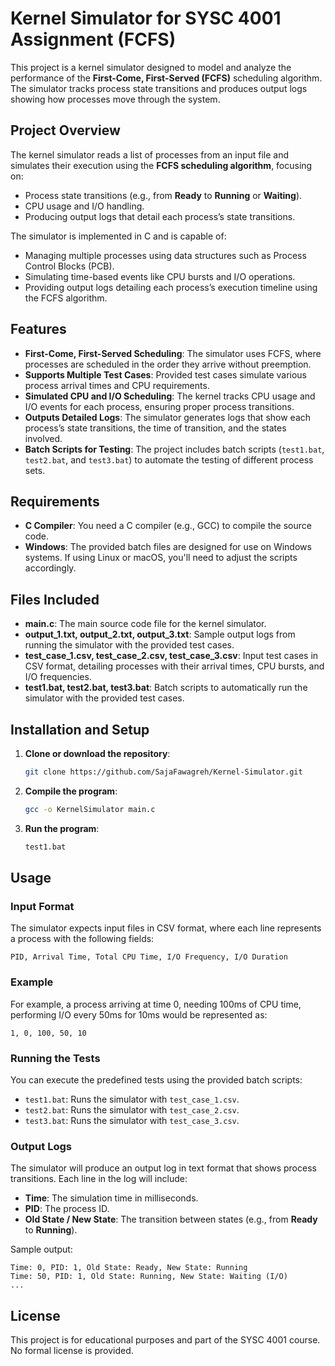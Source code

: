 
# Kernel Simulator for SYSC 4001 Assignment (FCFS)

This project is a kernel simulator designed to model and analyze the performance of the **First-Come, First-Served (FCFS)** scheduling algorithm. The simulator tracks process state transitions and produces output logs showing how processes move through the system.

## Project Overview

The kernel simulator reads a list of processes from an input file and simulates their execution using the **FCFS scheduling algorithm**, focusing on:
- Process state transitions (e.g., from **Ready** to **Running** or **Waiting**).
- CPU usage and I/O handling.
- Producing output logs that detail each process’s state transitions.

The simulator is implemented in C and is capable of:
- Managing multiple processes using data structures such as Process Control Blocks (PCB).
- Simulating time-based events like CPU bursts and I/O operations.
- Providing output logs detailing each process’s execution timeline using the FCFS algorithm.

## Features

- **First-Come, First-Served Scheduling**: The simulator uses FCFS, where processes are scheduled in the order they arrive without preemption.
- **Supports Multiple Test Cases**: Provided test cases simulate various process arrival times and CPU requirements.
- **Simulated CPU and I/O Scheduling**: The kernel tracks CPU usage and I/O events for each process, ensuring proper process transitions.
- **Outputs Detailed Logs**: The simulator generates logs that show each process’s state transitions, the time of transition, and the states involved.
- **Batch Scripts for Testing**: The project includes batch scripts (`test1.bat`, `test2.bat`, and `test3.bat`) to automate the testing of different process sets.

## Requirements

- **C Compiler**: You need a C compiler (e.g., GCC) to compile the source code.
- **Windows**: The provided batch files are designed for use on Windows systems. If using Linux or macOS, you'll need to adjust the scripts accordingly.

## Files Included

- **main.c**: The main source code file for the kernel simulator.
- **output_1.txt, output_2.txt, output_3.txt**: Sample output logs from running the simulator with the provided test cases.
- **test_case_1.csv, test_case_2.csv, test_case_3.csv**: Input test cases in CSV format, detailing processes with their arrival times, CPU bursts, and I/O frequencies.
- **test1.bat, test2.bat, test3.bat**: Batch scripts to automatically run the simulator with the provided test cases.

## Installation and Setup

1. **Clone or download the repository**:
   ```bash
   git clone https://github.com/SajaFawagreh/Kernel-Simulator.git
   ```

2. **Compile the program**:
   ```bash
   gcc -o KernelSimulator main.c
   ```

3. **Run the program**:
    ```bash
    test1.bat
    ```

## Usage

### Input Format
The simulator expects input files in CSV format, where each line represents a process with the following fields:
```
PID, Arrival Time, Total CPU Time, I/O Frequency, I/O Duration
```

### Example
For example, a process arriving at time 0, needing 100ms of CPU time, performing I/O every 50ms for 10ms would be represented as:
```
1, 0, 100, 50, 10
```

### Running the Tests
You can execute the predefined tests using the provided batch scripts:
- `test1.bat`: Runs the simulator with `test_case_1.csv`.
- `test2.bat`: Runs the simulator with `test_case_2.csv`.
- `test3.bat`: Runs the simulator with `test_case_3.csv`.

### Output Logs
The simulator will produce an output log in text format that shows process transitions. Each line in the log will include:
- **Time**: The simulation time in milliseconds.
- **PID**: The process ID.
- **Old State / New State**: The transition between states (e.g., from **Ready** to **Running**).

Sample output:
```
Time: 0, PID: 1, Old State: Ready, New State: Running
Time: 50, PID: 1, Old State: Running, New State: Waiting (I/O)
...
```

## License
This project is for educational purposes and part of the SYSC 4001 course. No formal license is provided.
